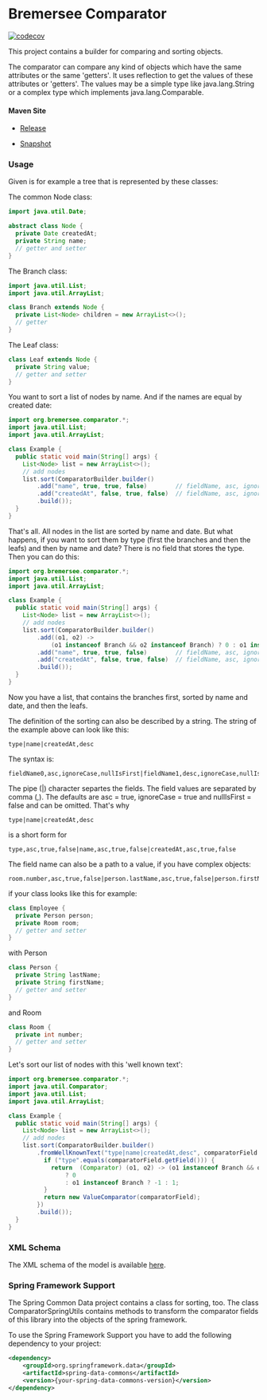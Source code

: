 # Bremersee Comparator

[![codecov](https://codecov.io/gh/bremersee/comparator/branch/develop/graph/badge.svg)](https://codecov.io/gh/bremersee/comparator)

This project contains a builder for comparing and sorting objects.

The comparator can compare any kind of objects which have the same attributes or the same 'getters'.
It uses reflection to get the values of these attributes or 'getters'. 
The values may be a simple type like java.lang.String or a complex type which implements 
java.lang.Comparable.

#### Maven Site

- [Release](https://bremersee.github.io/comparator/index.html)

- [Snapshot](https://nexus.bremersee.org/repository/maven-sites/comparator/2.1.2-SNAPSHOT/index.html)

### Usage

Given is for example a tree that is represented by these classes:

The common Node class:

```java
import java.util.Date;

abstract class Node {
  private Date createdAt;
  private String name;
  // getter and setter
}
```
  
The Branch class:

```java
import java.util.List;
import java.util.ArrayList;

class Branch extends Node {
  private List<Node> children = new ArrayList<>();
  // getter
}
```

The Leaf class:
  
```java
class Leaf extends Node {
  private String value;
  // getter and setter
}
```

You want to sort a list of nodes by name. And if the names are equal by created date:

```java
import org.bremersee.comparator.*;
import java.util.List;
import java.util.ArrayList;

class Example {
  public static void main(String[] args) {
    List<Node> list = new ArrayList<>();
    // add nodes
    list.sort(ComparatorBuilder.builder()
        .add("name", true, true, false)        // fieldName, asc, ignoreCase, nullIsFirst
        .add("createdAt", false, true, false)  // fieldName, asc, ignoreCase, nullIsFirst
        .build());
  }
}
```

That's all. All nodes in the list are sorted by name and date. But what happens, if you want to sort
them by type (first the branches and then the leafs) and then by name and date? There is no field 
that stores the type. Then you can do this:

```java
import org.bremersee.comparator.*;
import java.util.List;
import java.util.ArrayList;

class Example {
  public static void main(String[] args) {
    List<Node> list = new ArrayList<>();
    // add nodes
    list.sort(ComparatorBuilder.builder()
        .add((o1, o2) ->
            (o1 instanceof Branch && o2 instanceof Branch) ? 0 : o1 instanceof Branch ? -1 : 1)
        .add("name", true, true, false)        // fieldName, asc, ignoreCase, nullIsFirst
        .add("createdAt", false, true, false)  // fieldName, asc, ignoreCase, nullIsFirst
        .build());
  }
}
```

Now you have a list, that contains the branches first, sorted by name and date, and then the leafs.

The definition of the sorting can also be described by a string. The string of the example above can
look like this:

```text
type|name|createdAt,desc
```

The syntax is:

```text
fieldName0,asc,ignoreCase,nullIsFirst|fieldName1,desc,ignoreCase,nullIsFirst
```

The pipe (|) character separtes the fields. The field values are separated by comma (,).
The defaults are asc = true, ignoreCase = true and nullIsFirst = false and can be omitted. That's
why
```text
type|name|createdAt,desc
```
is a short form for
```text
type,asc,true,false|name,asc,true,false|createdAt,asc,true,false
```

The field name can also be a path to a value, if you have complex objects:
```text
room.number,asc,true,false|person.lastName,asc,true,false|person.firstName,asc,true,false
```

if your class looks like this for example:
```java
class Employee {
  private Person person;
  private Room room;
  // getter and setter
}
```

with Person
```java
class Person {
  private String lastName;
  private String firstName;
  // getter and setter
}
```

and Room
```java
class Room {
  private int number;
  // getter and setter
}
```

Let's sort our list of nodes with this 'well known text':

```java
import org.bremersee.comparator.*;
import java.util.Comparator;
import java.util.List;
import java.util.ArrayList;

class Example {
  public static void main(String[] args) {
    List<Node> list = new ArrayList<>();
    // add nodes
    list.sort(ComparatorBuilder.builder()
        .fromWellKnownText("type|name|createdAt,desc", comparatorField -> {
          if ("type".equals(comparatorField.getField())) {
            return  (Comparator) (o1, o2) -> (o1 instanceof Branch && o2 instanceof Branch) 
                ? 0 
                : o1 instanceof Branch ? -1 : 1;
          }
          return new ValueComparator(comparatorField);
        })
        .build());
  }
}
```

### XML Schema

The XML schema of the model is available 
[here](http://bremersee.github.io/xmlschemas/comparator-v2.xsd).


### Spring Framework Support

The Spring Common Data project contains a class for sorting, too.
The class ComparatorSpringUtils contains methods to transform the 
comparator fields of this library into the objects of the spring framework. 

To use the Spring Framework Support you have to add the following 
dependency to your project:

```xml
<dependency>
    <groupId>org.springframework.data</groupId>
    <artifactId>spring-data-commons</artifactId>
    <version>{your-spring-data-commons-version}</version>
</dependency>
```
